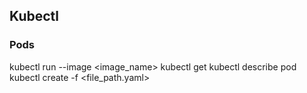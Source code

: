 ## Kubectl

### Pods
kubectl run <name> --image <image_name>
kubectl get <name>
kubectl describe pod <name>
kubectl create -f <file_path.yaml>
